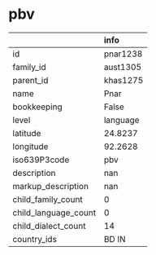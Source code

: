 # pbv
|                      | info     |
|:---------------------|:---------|
| id                   | pnar1238 |
| family_id            | aust1305 |
| parent_id            | khas1275 |
| name                 | Pnar     |
| bookkeeping          | False    |
| level                | language |
| latitude             | 24.8237  |
| longitude            | 92.2628  |
| iso639P3code         | pbv      |
| description          | nan      |
| markup_description   | nan      |
| child_family_count   | 0        |
| child_language_count | 0        |
| child_dialect_count  | 14       |
| country_ids          | BD IN    |